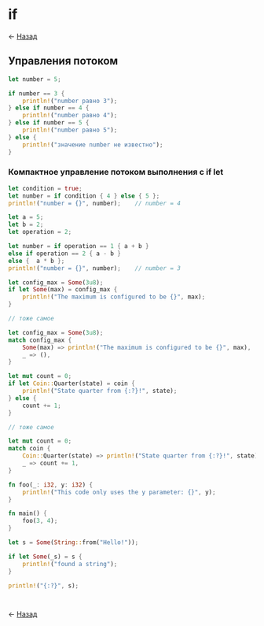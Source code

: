 # if

← [Назад][back]

## Управления потоком

```rust
let number = 5;

if number == 3 {
    println!("number равно 3");
} else if number == 4 {
    println!("number равно 4");
} else if number == 5 {
    println!("number равно 5");
} else {
    println!("значение number не известно");
}
```

### Компактное управление потоком выполнения с if let

```rust
let condition = true;
let number = if condition { 4 } else { 5 };
println!("number = {}", number);    // number = 4
```

```rust
let a = 5;
let b = 2;
let operation = 2;

let number = if operation == 1 { a + b }
else if operation == 2 { a - b }
else {  a * b };
println!("number = {}", number);    // number = 3
```

```rust
let config_max = Some(3u8);
if let Some(max) = config_max {
    println!("The maximum is configured to be {}", max);
}

// тоже самое

let config_max = Some(3u8);
match config_max {
    Some(max) => println!("The maximum is configured to be {}", max),
    _ => (),
}
```

```rust
let mut count = 0;
if let Coin::Quarter(state) = coin {
    println!("State quarter from {:?}!", state);
} else {
    count += 1;
}

// тоже самое

let mut count = 0;
match coin {
    Coin::Quarter(state) => println!("State quarter from {:?}!", state),
    _ => count += 1,
}
```

```rust
fn foo(_: i32, y: i32) {
    println!("This code only uses the y parameter: {}", y);
}

fn main() {
    foo(3, 4);
}
```

```rust
let s = Some(String::from("Hello!"));

if let Some(_s) = s {
    println!("found a string");
}

println!("{:?}", s);
```

```rust

```

```rust

```

← [Назад][back]

[back]: <.> "Назад к оглавлению"
